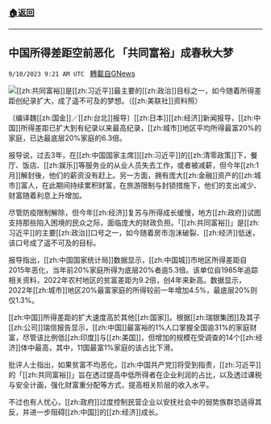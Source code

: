 ###  [:house:返回](README.md)
---


## 中国所得差距空前恶化  「共同富裕」成春秋大梦
`9/10/2023 9:21 AM UTC ` [轉載自GNews](https://gnews.org/articles/1670735)

![](https://img.ltn.com.tw/Upload/business/page/800/2023/09/10/4423945_1.jpg "")[[zh:共同富裕]]是[[zh:习近平]]最主要的[[zh:政治]]目标之一，如今随着所得差距创纪录扩大，成了遥不可及的梦想。（[[zh:美联社]]资料照）

〔编译魏[[zh:国金]]／[[zh:台北]]报导〕[[zh:日本]][[zh:经济]]新闻报导，[[zh:中国]]所得差距已扩大到有纪录以来最高纪录，[[zh:城市]]地区平均所得最富20%的家庭，已达最底层20%家庭的6.3倍。

报导说，过去3年，在[[zh:中国国家主席]][[zh:习近平]]的[[zh:清零政策]]下，餐厅、饭店、[[zh:娱乐]]等服务业的从业人员失去工作，或者被减薪，但今年[[zh:1月]]解封後，他们的薪资没有赶上。另一方面，拥有庞大[[zh:金融]]资产的[[zh:城市]]富人，在此期间持续累积财富，在旅游限制与封锁措施下，他们的支出减少、财富随着利息上升增加。

尽管防疫限制解除，但今年[[zh:经济]]复苏与所得成长缓慢，地方[[zh:政府]]试图支持那些陷入困境的民众之际，面临庞大的财政负担。「[[zh:共同富裕]]」是[[zh:习近平]]的主要[[zh:政治]]口号之一，如今随着房市泡沫破裂、[[zh:经济]]低迷，该口号成了遥不可及的目标。

报导指出，[[zh:中国国家统计局]]数据显示，[[zh:中国城]]市地区所得差距自2015年恶化，当年前20%家庭所得为底层20%者逾5.3倍。该单位自1985年追踪相关资料，2022年农村地区的贫富差距为9.2倍，创4年来新高。数据显示，2022年[[zh:城市]]地区20%最富家庭的所得较前一年增加4.5%，最底层20%则仅1.3%。

[[zh:中国]]所得差距的扩大速度高於其他[[zh:国家]]。根据[[zh:瑞银集团]]及其子[[zh:公司]]瑞信报告显示，[[zh:中国]]最富裕的1%人口掌握全国逾31%的家庭财富，尽管该比例低[[zh:印度]]与[[zh:美国]]，但增加的规模在受调查的14个[[zh:经济]]体中最高，其中，11国最富1%家庭的该占比下滑。

批评人士指出，如果贫富不均恶化，[[zh:中国共产党]]将受到指责，[[zh:习近平]]的「[[zh:共同富裕]]」旨在透过提高中低所得者在企业利润的占比，以及透过课税与安全计画，强化财富重分配等方式，提高相关阶层的收入水平。

不过也有人忧心，[[zh:政府]]过度控制民营企业以安抚社会中的弱势族群恐适得其反，并进一步阻碍[[zh:中国]]的[[zh:经济]]成长。
